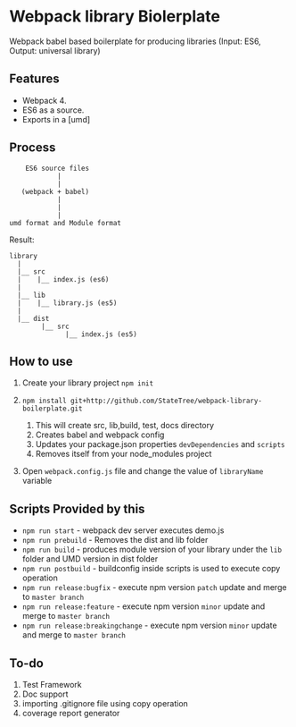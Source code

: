 # Webpack library Biolerplate

Webpack babel based boilerplate for producing libraries (Input: ES6, Output: universal library)

## Features

* Webpack 4.
* ES6 as a source.
* Exports in a [umd]

## Process

```
	ES6 source files
            |
            |
   (webpack + babel)
            |
            |
            |
umd format and Module format
```

Result:

```
library
  |
  |__ src
  |    |__ index.js (es6)
  |
  |__ lib
  |    |__ library.js (es5)
  |
  |__ dist
        |__ src
              |__ index.js (es5)

```

## How to use

1. Create your library project `npm init`
2. `npm install git+http://github.com/StateTree/webpack-library-boilerplate.git`
	1. This will create src, lib,build, test, docs directory
	2. Creates babel and webpack config
	3. Updates your package.json properties `devDependencies` and `scripts`
	4. Removes itself from your node_modules project

3. Open `webpack.config.js` file and change the value of `libraryName` variable

## Scripts Provided by this

* `npm run start` - webpack dev server executes demo.js
* `npm run prebuild` - Removes the dist and lib folder
* `npm run build` - produces module version of your library under the `lib` folder and UMD version in dist folder
* `npm run postbuild` - buildconfig inside scripts is used to execute copy operation
* `npm run release:bugfix` - execute npm version `patch` update and merge to `master branch`
* `npm run release:feature` - execute npm version `minor` update and merge to `master branch`
* `npm run release:breakingchange` - execute npm version `minor` update and merge to `master branch`


## To-do
1. Test Framework
2. Doc support
3. importing .gitignore file using copy operation
4. coverage report generator

